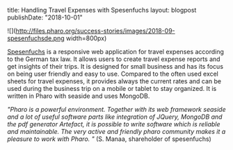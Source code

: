 title: Handling Travel Expenses with Spesenfuchslayout: blogpostpublishDate: "2018-10-01"![](http://files.pharo.org/success-stories/images/2018-09-spesenfuchsde.png width=800px)[Spesenfuchs](http://spesenfuchs.de/) is a responsive web application for travel expenses according to the German tax law. It allows users to create travel expense reports and get insights of their trips.It is designed for small business and has its focus on being user friendly and easy to use. Compared to the often used excel sheets for travel expenses, it provides always the current rates and can be used during the business trip on a mobile or tablet to stay organized.It is written in Pharo with seaside and uses MongoDB._"Pharo is a powerful environment. Together with its web framework seaside and a lot of useful software parts like integration of JQuery, MongoDB and the pdf generator Artefact, it is possible to write software which is reliable and maintainable.
The very active and friendly pharo community makes it a pleasure to work with Pharo. "_  \(S. Manaa, shareholder of spesenfuchs\)